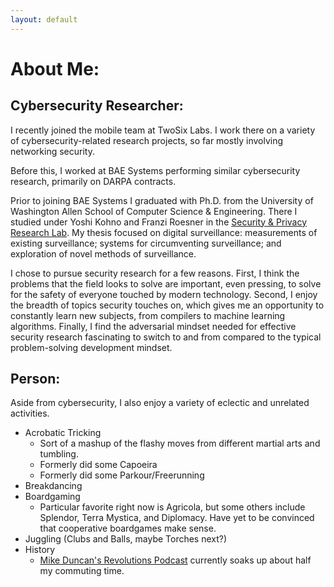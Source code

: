 ```yaml
---
layout: default
---
```

# About Me:
## Cybersecurity Researcher:

I recently joined the mobile team at TwoSix Labs. I work there on a variety of cybersecurity-related research projects, so far mostly involving networking security.

Before this, I worked at BAE Systems performing similar cybersecurity research, primarily on DARPA contracts.

Prior to joining BAE Systems I graduated with Ph.D. from the University of Washington Allen School of Computer Science & Engineering. There I studied under Yoshi Kohno and Franzi Roesner in the [Security & Privacy Research Lab](https://seclab.cs.washington.edu/). My thesis focused on digital surveillance: measurements of existing surveillance; systems for circumventing surveillance; and exploration of novel methods of surveillance.

I chose to pursue security research for a few reasons. First, I think the problems that the field looks to solve are important, even pressing, to solve for the safety of everyone touched by modern technology. Second, I enjoy the breadth of topics security touches on, which gives me an opportunity to constantly learn new subjects, from compilers to machine learning algorithms. Finally, I find the adversarial mindset needed for effective security research fascinating to switch to and from compared to the typical problem-solving development mindset.

## Person:

Aside from cybersecurity, I also enjoy a variety of eclectic and unrelated activities.

- Acrobatic Tricking
  + Sort of a mashup of the flashy moves from different martial arts and tumbling.
  + Formerly did some Capoeira
  + Formerly did some Parkour/Freerunning
- Breakdancing
- Boardgaming
  + Particular favorite right now is Agricola, but some others include Splendor, Terra Mystica, and Diplomacy. Have yet to be convinced that cooperative boardgames make sense.
- Juggling (Clubs and Balls, maybe Torches next?)
- History
  + [Mike Duncan's Revolutions Podcast](http://www.revolutionspodcast.com/) currently soaks up about half my commuting time.